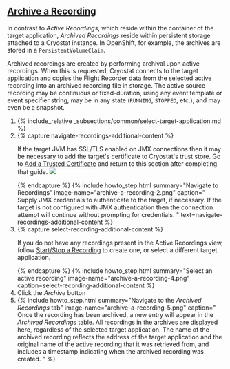 ## [Archive a Recording](#archive-a-recording)
In contrast to <i>Active Recordings</i>, which reside within the container
of the target application, <i>Archived Recordings</i> reside within persistent
storage attached to a Cryostat instance. In OpenShift, for example, the
archives are stored in a `PersistentVolumeClaim`.

Archived recordings are created by performing archival upon active recordings.
When this is requested, Cryostat connects to the target application and copies
the Flight Recorder data from the selected active recording into an archived
recording file in storage. The active source recording may be continuous or
fixed-duration, using any event template or event specifier string, may be in
any state (`RUNNING`, `STOPPED`, etc.), and may even be a snapshot.

<ol>
  <li>
    {% include_relative _subsections/common/select-target-application.md %}
  </li>
  <li>
    {% capture navigate-recordings-additional-content %}
      <p>
        If the target JVM has SSL/TLS enabled on JMX connections then it may be
        necessary to add the target's certificate to Cryostat's trust store. Go
        to <a href="{{ site.url }}/getting-started#add-a-trusted-certificate">Add a Trusted Certificate</a>
        and return to this section after completing that guide.
        <a href="{{ site.url }}/images/archive-a-recording-3.png" target="_blank">
          <img src="{{ site.url }}/images/archive-a-recording-3.png">
        </a>
      </p>
    {% endcapture %}
    {% include howto_step.html
      summary="Navigate to Recordings"
      image-name="archive-a-recording-2.png"
      caption="
        Supply JMX credentials to authenticate to the target, if necessary. If
        the target is not configured with JMX authentication then the
        connection attempt will continue without prompting for credentials.
      "
      text=navigate-recordings-additional-content
    %}
  </li>
  <li>
    {% capture select-recording-additional-content %}
      <p>
        If you do not have any recordings present in the Active Recordings
        view, follow
        <a href="{{ site.url }}/getting-started#startstop-a-recording">Start/Stop a Recording</a>
        to create one, or select a different target application.
      </p>
    {% endcapture %}
    {% include howto_step.html
      summary="Select an active recording"
      image-name="archive-a-recording-4.png"
      caption=select-recording-additional-content
    %}
  </li>
  <li>
    <summary>Click the <i>Archive</i> button</summary>
  </li>
  <li>
    {% include howto_step.html
      summary="Navigate to the <i>Archived Recordings</i> tab"
      image-name="archive-a-recording-5.png"
      caption="
        Once the recording has been archived, a new entry will appear in the
        <i>Archived Recordings</i> table. All recordings in the archives are
        displayed here, regardless of the selected target application. The
        name of the archived recording reflects the address of the target
        application and the original name of the active recording that it was
        retrieved from, and includes a timestamp indicating when the archived
        recording was created.
      "
    %}
  </li>
</ol>
